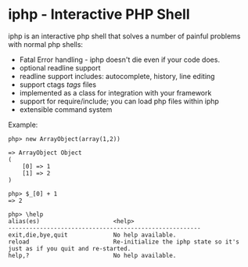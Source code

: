 iphp - Interactive PHP Shell
============================
iphp is an interactive php shell that solves a number of painful problems with normal php shells:

* Fatal Error handling - iphp doesn't die even if your code does.
* optional readline support
* readline support includes: autocomplete, history, line editing
* support ctags *tags* files
* implemented as a class for integration with your framework
* support for require/include; you can load php files within iphp
* extensible command system

Example:

    php> new ArrayObject(array(1,2))
    
    => ArrayObject Object
    (
        [0] => 1
        [1] => 2
    )
    
    php> $_[0] + 1
    => 2

    php> \help 
    alias(es)                     <help>
    -------------------------------------------------------
    exit,die,bye,quit             No help available.
    reload                        Re-initialize the iphp state so it's just as if you quit and re-started.
    help,?                        No help available.
